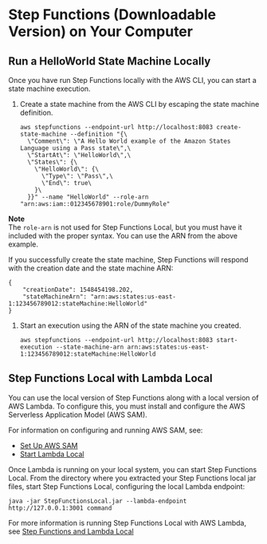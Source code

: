 # Step Functions \(Downloadable Version\) on Your Computer<a name="sfn-local-computer"></a>

## Run a HelloWorld State Machine Locally<a name="sfn-local-heloworld"></a>

Once you have run Step Functions locally with the AWS CLI, you can start a state machine execution\.

1. Create a state machine from the AWS CLI by escaping the state machine definition\.

   ```
   aws stepfunctions --endpoint-url http://localhost:8083 create-state-machine --definition "{\
     \"Comment\": \"A Hello World example of the Amazon States Language using a Pass state\",\
     \"StartAt\": \"HelloWorld\",\
     \"States\": {\
       \"HelloWorld\": {\
         \"Type\": \"Pass\",\
         \"End\": true\
       }\
     }}" --name "HelloWorld" --role-arn "arn:aws:iam::012345678901:role/DummyRole"
   ```
**Note**  
The `role-arn` is not used for Step Functions Local, but you must have it included with the proper syntax\. You can use the ARN from the above example\. 

   If you successfully create the state machine, Step Functions will respond with the creation date and the state machine ARN:

   ```
   {
       "creationDate": 1548454198.202, 
       "stateMachineArn": "arn:aws:states:us-east-1:123456789012:stateMachine:HelloWorld"
   }
   ```

1. Start an execution using the ARN of the state machine you created\.

   ```
   aws stepfunctions --endpoint-url http://localhost:8083 start-execution --state-machine-arn arn:aws:states:us-east-1:123456789012:stateMachine:HelloWorld
   ```

## Step Functions Local with Lambda Local<a name="with-lambda-local"></a>

You can use the local version of Step Functions along with a local version of AWS Lambda\. To configure this, you must install and configure the AWS Serverless Application Model \(AWS SAM\)\.

For information on configuring and running AWS SAM, see:
+ [Set Up AWS SAM](https://docs.aws.amazon.com/serverless-application-model/latest/developerguide/serverless-quick-start.html)
+ [Start Lambda Local](https://docs.aws.amazon.com/serverless-application-model/latest/developerguide/sam-cli-command-reference-sam-local-start-lambda.html)

Once Lambda is running on your local system, you can start Step Functions Local\. From the directory where you extracted your Step Functions local jar files, start Step Functions Local, configuring the local Lambda endpoint:

```
java -jar StepFunctionsLocal.jar --lambda-endpoint http://127.0.0.1:3001 command
```

For more information is running Step Functions Local with AWS Lambda, see [Step Functions and Lambda Local](sfn-local-lambda.md)
